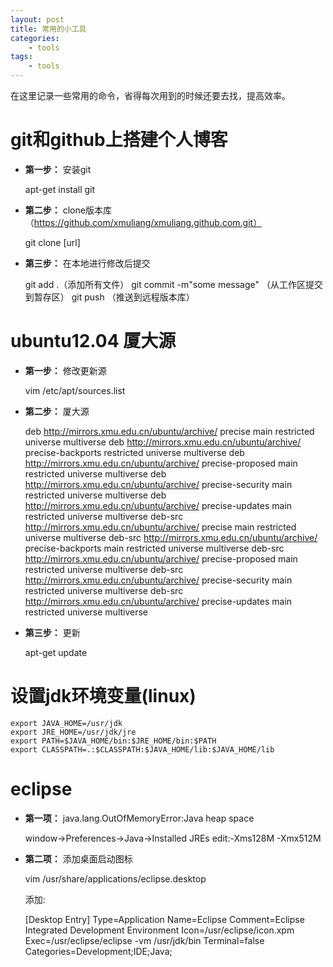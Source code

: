```yaml
--- 
layout: post
title: 常用的小工具
categories:
    - tools
tags:
    - tools
---
```


在这里记录一些常用的命令，省得每次用到的时候还要去找，提高效率。

# git和github上搭建个人博客

- **第一步：** 安装git 
	
	apt-get install git

- **第二步：** clone版本库（https://github.com/xmuliang/xmuliang.github.com.git）

	git clone [url]

- **第三步：** 在本地进行修改后提交
	
	git add .（添加所有文件）
	git commit -m"some message" （从工作区提交到暂存区）
	git push （推送到远程版本库）

# ubuntu12.04 厦大源

- **第一步：** 修改更新源

	vim /etc/apt/sources.list

- **第二步：** 厦大源

	deb http://mirrors.xmu.edu.cn/ubuntu/archive/ precise main restricted universe multiverse
	deb http://mirrors.xmu.edu.cn/ubuntu/archive/ precise-backports restricted universe multiverse
	deb http://mirrors.xmu.edu.cn/ubuntu/archive/ precise-proposed main restricted universe multiverse
	deb http://mirrors.xmu.edu.cn/ubuntu/archive/ precise-security main restricted universe multiverse
	deb http://mirrors.xmu.edu.cn/ubuntu/archive/ precise-updates main restricted universe multiverse
	deb-src http://mirrors.xmu.edu.cn/ubuntu/archive/ precise main restricted universe multiverse
	deb-src http://mirrors.xmu.edu.cn/ubuntu/archive/ precise-backports main restricted universe multiverse
	deb-src http://mirrors.xmu.edu.cn/ubuntu/archive/ precise-proposed main restricted universe multiverse
	deb-src http://mirrors.xmu.edu.cn/ubuntu/archive/ precise-security main restricted universe multiverse
	deb-src http://mirrors.xmu.edu.cn/ubuntu/archive/ precise-updates main restricted universe multiverse

- **第三步：** 更新
	
	apt-get update

# 设置jdk环境变量(linux)

	export JAVA_HOME=/usr/jdk
	export JRE_HOME=/usr/jdk/jre
	export PATH=$JAVA_HOME/bin:$JRE_HOME/bin:$PATH
	export CLASSPATH=.:$CLASSPATH:$JAVA_HOME/lib:$JAVA_HOME/lib

# eclipse

- **第一项：** java.lang.OutOfMemoryError:Java heap space

	window->Preferences->Java->Installed JREs
	edit:-Xms128M -Xmx512M

- **第二项：** 添加桌面启动图标
	
	vim /usr/share/applications/eclipse.desktop

	添加:
	
	[Desktop Entry]
	Type=Application
	Name=Eclipse
	Comment=Eclipse Integrated Development Environment
	Icon=/usr/eclipse/icon.xpm
	Exec=/usr/eclipse/eclipse -vm /usr/jdk/bin
	Terminal=false
	Categories=Development;IDE;Java;
















































